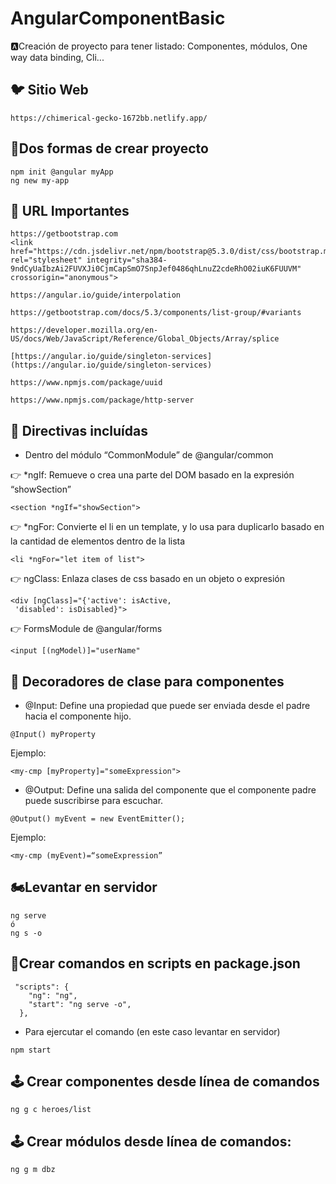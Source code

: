 # AngularComponentBasic
🅰Creación de proyecto para tener listado: Componentes, módulos, One way data binding, Cli...

## 🐦 Sitio Web
```
https://chimerical-gecko-1672bb.netlify.app/
```

## 🚀Dos formas de crear proyecto
```
npm init @angular myApp
ng new my-app
```
## 🎱 URL Importantes
```
https://getbootstrap.com
<link href="https://cdn.jsdelivr.net/npm/bootstrap@5.3.0/dist/css/bootstrap.min.css" rel="stylesheet" integrity="sha384-9ndCyUaIbzAi2FUVXJi0CjmCapSmO7SnpJef0486qhLnuZ2cdeRhO02iuK6FUUVM" crossorigin="anonymous">
```
```
https://angular.io/guide/interpolation
```
```
https://getbootstrap.com/docs/5.3/components/list-group/#variants
```
```
https://developer.mozilla.org/en-US/docs/Web/JavaScript/Reference/Global_Objects/Array/splice
````
```
[https://angular.io/guide/singleton-services](https://angular.io/guide/singleton-services)
```
```
https://www.npmjs.com/package/uuid
```
```
https://www.npmjs.com/package/http-server
```
## 📌 Directivas incluídas
* Dentro del módulo “CommonModule” de @angular/common <br>

👉 *ngIf: Remueve o crea una parte del DOM basado en la expresión “showSection”
  ```
  <section *ngIf="showSection">
  ```
👉 *ngFor: Convierte el li en un template, y lo usa para duplicarlo basado en la cantidad de elementos dentro de la lista
  
  ```
  <li *ngFor="let item of list">
 ```
👉 ngClass: Enlaza clases de css basado en un objeto o expresión
```
<div [ngClass]="{'active': isActive,
 'disabled': isDisabled}">
```
👉 FormsModule de @angular/forms
```
<input [(ngModel)]="userName"
```

## 📌 Decoradores de clase para componentes
* @Input: Define una propiedad que puede ser enviada desde el padre hacia el componente hijo. 
```
@Input() myProperty
```
 Ejemplo:
  ```
  <my-cmp [myProperty]="someExpression">
  ```
* @Output: Define una salida del componente que el componente padre puede suscribirse para escuchar.
```
@Output() myEvent = new EventEmitter();
```
 Ejemplo:
  ```
  <my-cmp (myEvent)=“someExpression”
  ```
  
## 🏍Levantar en servidor
```
ng serve
ó
ng s -o
```
## 🤘Crear comandos en scripts en package.json
```
 "scripts": {
    "ng": "ng",
    "start": "ng serve -o",
  },
```
* Para ejercutar el comando (en este caso levantar en servidor)
```
npm start
```
## 🕹 Crear componentes desde línea de comandos
```
ng g c heroes/list
```
## 🕹 Crear módulos desde línea de comandos:
```
ng g m dbz
```


